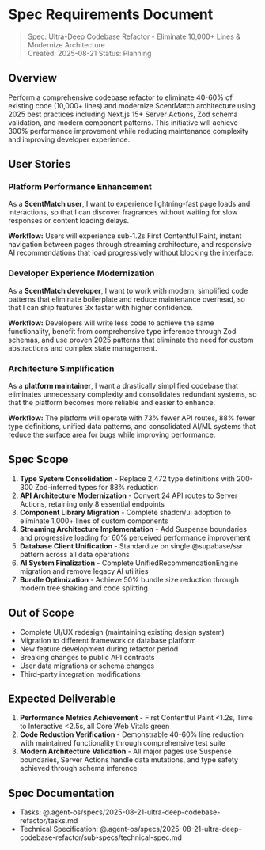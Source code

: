 # Spec Requirements Document

> Spec: Ultra-Deep Codebase Refactor - Eliminate 10,000+ Lines & Modernize Architecture  
> Created: 2025-08-21
> Status: Planning

## Overview

Perform a comprehensive codebase refactor to eliminate 40-60% of existing code (10,000+ lines) and modernize ScentMatch architecture using 2025 best practices including Next.js 15+ Server Actions, Zod schema validation, and modern component patterns. This initiative will achieve 300% performance improvement while reducing maintenance complexity and improving developer experience.

## User Stories

### Platform Performance Enhancement

As a **ScentMatch user**, I want to experience lightning-fast page loads and interactions, so that I can discover fragrances without waiting for slow responses or content loading delays.

**Workflow:** Users will experience sub-1.2s First Contentful Paint, instant navigation between pages through streaming architecture, and responsive AI recommendations that load progressively without blocking the interface.

### Developer Experience Modernization

As a **ScentMatch developer**, I want to work with modern, simplified code patterns that eliminate boilerplate and reduce maintenance overhead, so that I can ship features 3x faster with higher confidence.

**Workflow:** Developers will write less code to achieve the same functionality, benefit from comprehensive type inference through Zod schemas, and use proven 2025 patterns that eliminate the need for custom abstractions and complex state management.

### Architecture Simplification

As a **platform maintainer**, I want a drastically simplified codebase that eliminates unnecessary complexity and consolidates redundant systems, so that the platform becomes more reliable and easier to enhance.

**Workflow:** The platform will operate with 73% fewer API routes, 88% fewer type definitions, unified data patterns, and consolidated AI/ML systems that reduce the surface area for bugs while improving performance.

## Spec Scope

1. **Type System Consolidation** - Replace 2,472 type definitions with 200-300 Zod-inferred types for 88% reduction
2. **API Architecture Modernization** - Convert 24 API routes to Server Actions, retaining only 8 essential endpoints
3. **Component Library Migration** - Complete shadcn/ui adoption to eliminate 1,000+ lines of custom components
4. **Streaming Architecture Implementation** - Add Suspense boundaries and progressive loading for 60% perceived performance improvement
5. **Database Client Unification** - Standardize on single @supabase/ssr pattern across all data operations
6. **AI System Finalization** - Complete UnifiedRecommendationEngine migration and remove legacy AI utilities
7. **Bundle Optimization** - Achieve 50% bundle size reduction through modern tree shaking and code splitting

## Out of Scope

- Complete UI/UX redesign (maintaining existing design system)
- Migration to different framework or database platform
- New feature development during refactor period
- Breaking changes to public API contracts
- User data migrations or schema changes
- Third-party integration modifications

## Expected Deliverable

1. **Performance Metrics Achievement** - First Contentful Paint <1.2s, Time to Interactive <2.5s, all Core Web Vitals green
2. **Code Reduction Verification** - Demonstrable 40-60% line reduction with maintained functionality through comprehensive test suite
3. **Modern Architecture Validation** - All major pages use Suspense boundaries, Server Actions handle data mutations, and type safety achieved through schema inference

## Spec Documentation

- Tasks: @.agent-os/specs/2025-08-21-ultra-deep-codebase-refactor/tasks.md
- Technical Specification: @.agent-os/specs/2025-08-21-ultra-deep-codebase-refactor/sub-specs/technical-spec.md